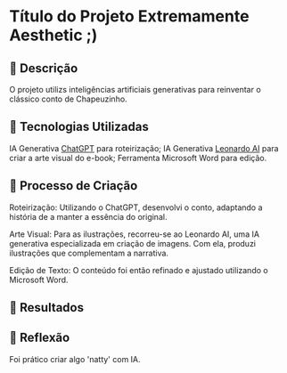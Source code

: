 # Título do Projeto Extremamente Aesthetic ;)

## 📒 Descrição
O projeto utilizs inteligências artificiais generativas para reinventar o clássico conto de Chapeuzinho.

## 🤖 Tecnologias Utilizadas
IA Generativa [ChatGPT](https://chatgpt.com/) para roteirização;
IA Generativa [Leonardo AI](https://app.leonardo.ai/) para criar a arte visual do e-book;
Ferramenta Microsoft Word para edição.

## 🧐 Processo de Criação
Roteirização: Utilizando o ChatGPT, desenvolvi o conto, adaptando a história de a manter a essência do original.

Arte Visual: Para as ilustrações, recorreu-se ao Leonardo AI, uma IA generativa especializada em criação de imagens. Com ela, produzi ilustrações que complementam a narrativa.

Edição de Texto: O conteúdo foi então refinado e ajustado utilizando o Microsoft Word.

## 🚀 Resultados


## 💭 Reflexão
Foi prático criar algo 'natty' com IA.
